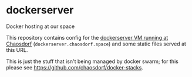 # dockerserver

Docker hosting at our space

This repository contains config for the [dockerserver VM running at Chaosdorf](https://wiki.chaosdorf.de/Host:Dockerserver) (`dockerserver.chaosdorf.space`) and some static files served at this URL.

This is just the stuff that isn't being managed by docker swarm;
for this please see <https://github.com/chaosdorf/docker-stacks>.
